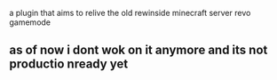 a plugin that aims to relive the old rewinside minecraft server revo gamemode

## as of now i dont wok on it anymore and its not productio nready yet
